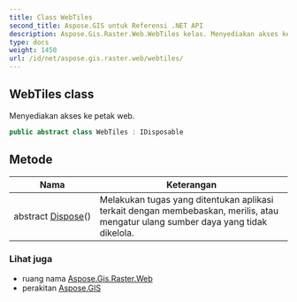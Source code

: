 ```yaml
---
title: Class WebTiles
second_title: Aspose.GIS untuk Referensi .NET API
description: Aspose.Gis.Raster.Web.WebTiles kelas. Menyediakan akses ke petak web.
type: docs
weight: 1450
url: /id/net/aspose.gis.raster.web/webtiles/
---
```

## WebTiles class

Menyediakan akses ke petak web.

```csharp
public abstract class WebTiles : IDisposable
```

## Metode

| Nama | Keterangan |
| --- | --- |
| abstract [Dispose](../../aspose.gis.raster.web/webtiles/dispose/)() | Melakukan tugas yang ditentukan aplikasi terkait dengan membebaskan, merilis, atau mengatur ulang sumber daya yang tidak dikelola. |

### Lihat juga

* ruang nama [Aspose.Gis.Raster.Web](../../aspose.gis.raster.web/)
* perakitan [Aspose.GIS](../../)


